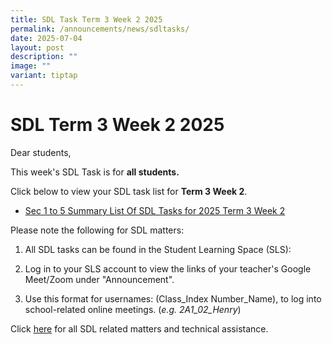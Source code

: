 ```yaml
---
title: SDL Task Term 3 Week 2 2025
permalink: /announcements/news/sdltasks/
date: 2025-07-04
layout: post
description: ""
image: ""
variant: tiptap
---
```

<h1>SDL Term 3 Week 2 2025</h1>
<p>Dear students,</p>
<p>This week's SDL Task is for <strong>all students.</strong>
</p>
<p>Click below to view your SDL task list for <strong>Term 3 Week 2</strong>.</p>
<ul data-tight="true" class="tight">
<li>
<p><a href="https://docs.google.com/spreadsheets/d/e/2PACX-1vRDil7iToF_ckVwdih49-0RFZGUn0DbDqmnGdH7sj7XQEo0we2GhDan0lp2NuT6sXrW-RFvRcq-ZWtg/pubhtml" rel="noopener nofollow" target="_blank">Sec 1 to 5 Summary List Of SDL Tasks for 2025 Term 3 Week 2</a>
</p>
</li>
</ul>
<p>Please note the following for SDL matters:</p>
<ol data-tight="true" class="tight">
<li>
<p>All SDL tasks can be found in the Student Learning Space (SLS):</p>
</li>
<li>
<p>Log in to your SLS account to view the links of your teacher's Google
Meet/Zoom under "Announcement".</p>
</li>
<li>
<p>Use this format for usernames: (Class_Index Number_Name), to log into
school-related online meetings. (<em>e.g. 2A1_02_Henry</em>)</p>
</li>
</ol>
<p>Click <a href="https://www.bukitbatoksec.moe.edu.sg/useful-resources/Students/fhbl-seek-discover-and-learn-sdl-fhbl-matters/" rel="noopener noreferrer nofollow" target="_blank">here</a> for
all SDL related matters and technical assistance.</p>
<p></p>